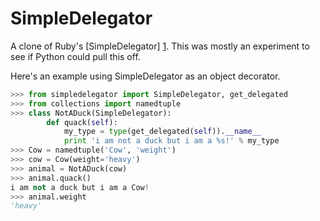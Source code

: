# SimpleDelegator

A clone of Ruby's [SimpleDelegator] [1]. This was mostly an experiment to see
if Python could pull this off.

Here's an example using SimpleDelegator as an object decorator.

```python
>>> from simpledelegator import SimpleDelegator, get_delegated
>>> from collections import namedtuple
>>> class NotADuck(SimpleDelegator):
        def quack(self):
            my_type = type(get_delegated(self)).__name__
            print 'i am not a duck but i am a %s!' % my_type
>>> Cow = namedtuple('Cow', 'weight')
>>> cow = Cow(weight='heavy')
>>> animal = NotADuck(cow)
>>> animal.quack()
i am not a duck but i am a Cow!
>>> animal.weight
'heavy'
```

[1]: http://ruby-doc.org/stdlib-1.9.3/libdoc/delegate/rdoc/SimpleDelegator.html
